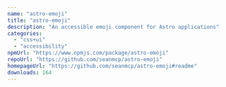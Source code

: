 ```yaml
---
name: "astro-emoji"
title: "astro-emoji"
description: "An accessible emoji component for Astro applications"
categories:
  - "css+ui"
  - "accessibility"
npmUrl: "https://www.npmjs.com/package/astro-emoji"
repoUrl: "https://github.com/seanmcp/astro-emoji"
homepageUrl: "https://github.com/seanmcp/astro-emoji#readme"
downloads: 164
---
```

